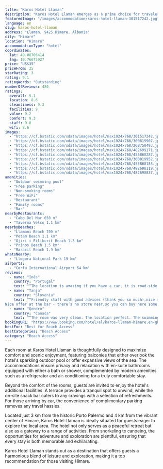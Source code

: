 ```yaml
---
title: "Karos Hotel Llaman"
description: "Karos Hotel Llaman emerges as a prime choice for travelers seeking both relaxation and adventure in Himare."
featuredImage: "/images/accommodation/karos-hotel-llaman-301517242.jpg"
language: en
slug: karos-hotel-llaman
address: "Llaman, 9425 Himare, Albania"
city: "Himare"
location: "Himare"
accommodationType: "hotel"
coordinates:
  lat: 40.08706414
  lng: 19.76675927
price: "US$35"
priceFrom: 35
starRating: 3
rating: 9.1
ratingWords: "Outstanding"
numberOfReviews: 480
ratings:
  overall: 9.1
  location: 8.6
  cleanliness: 9.3
  facilities: 9
  value: 9.2
  comfort: 9.3
  staff: 9.8
  wifi: 8.6
images:
  - "https://cf.bstatic.com/xdata/images/hotel/max1024x768/301517242.jpg?k=38af49ab54952ecb1dca917ae451803df91fe6976f552618c5306aa9c5ce2415&o=&hp=1"
  - "https://cf.bstatic.com/xdata/images/hotel/max1024x768/300819907.jpg?k=cd24b385ae6438def6453350b88b76176fc23f262834456113841322b09de888&o=&hp=1"
  - "https://cf.bstatic.com/xdata/images/hotel/max1024x768/268750493.jpg?k=0b89dff7d75e1a2812ec7d772172fb9b179e8d2a2d4f27c25afdfedd993b1a7d&o=&hp=1"
  - "https://cf.bstatic.com/xdata/images/hotel/max1024x768/482699171.jpg?k=40460367e2d6aca2597507bf1ad8336cd724240c1e5ce9ed726b5951786d460a&o=&hp=1"
  - "https://cf.bstatic.com/xdata/images/hotel/max1024x768/455868287.jpg?k=499c80086ab370b32da7c0516c3a6b61c4b0b6b84655d48a11b70c5ef856b7e0&o=&hp=1"
  - "https://cf.bstatic.com/xdata/images/hotel/max1024x768/300819952.jpg?k=837b97f01455dc16022c8c8b99d90fc63e52169d004a67c4f01507033b4a2c51&o=&hp=1"
  - "https://cf.bstatic.com/xdata/images/hotel/max1024x768/455868185.jpg?k=439fda4605ea83e5e904d1f853af9d4995375ce45d4b4dd7e92b753ae25e90e9&o=&hp=1"
  - "https://cf.bstatic.com/xdata/images/hotel/max1024x768/482698119.jpg?k=6f8a54667f533038a31d764782b323da46426c49e08154eaa3a6717c440ae505&o=&hp=1"
  - "https://cf.bstatic.com/xdata/images/hotel/max1024x768/482698837.jpg?k=ed5fafde6d60334b80651d4beeeef2b716390391701d7da8960de12320afb789&o=&hp=1"
amenities:
  - "Outdoor swimming pool"
  - "Free parking"
  - "Non-smoking rooms"
  - "Free WiFi"
  - "Restaurant"
  - "Family rooms"
  - "Bar"
nearbyRestaurants:
  - "Cabo Del Mar 650 m"
  - "Taverna Velco 1.1 km"
nearbyBeaches:
  - "Llamani Beach 700 m"
  - "Potam Beach 1.1 km"
  - "Gjiri i Filikurit Beach 1.3 km"
  - "Prinos Beach 1.5 km"
  - "Maracit Beach 1.9 km"
whatsNearby:
  - "Llogora National Park 19 km"
airports:
  - "Corfu International Airport 54 km"
reviews:
  - name: "Inês"
    country: "Portugal"
    text: "“The location is amazing if you have a car, it is road-side but 3 minutes away from Himare center. Quiet, good parking spots and beautiful views. The staff is extremely kind and there is a nice pool area, however would recommend going to the nearby...”"
  - name: "Tanja"
    country: "Slovenia"
    text: "“Friendly staff with good advices (thank you so much),nice room,extra bonus-the pool,but a bit cold water.
Nice offer at the bar - there’s no store near,so you can buy here some bottled water and juices.”"
  - name: "Qendro"
    country: "Canada"
    text: "“The room was very clean. The location perfect. The swimming pool very convinient if you want to stay there or if you have kids.. Just 2 minutes away is the gorgeous Llamani beach. Himara with its restaurants and beach bars is 5 minutes drive. It...”"
bookingURL: "https://www.booking.com/hotel/al/karos-llaman-himare.en-gb.html?aid=8035640"
bestFor: "Best for Beach Access"
bestCategories: "Beach Access"
category: "Beach Access"
---
```


Each room at Karos Hotel Llaman is thoughtfully designed to maximize comfort and scenic enjoyment, featuring balconies that either overlook the hotel's sparkling outdoor pool or offer expansive views of the sea. The accommodations ensure privacy and relaxation with en-suite bathrooms equipped with either a bath or shower, complemented by modern amenities such as a refrigerator and air-conditioning for a truly comfortable stay.

Beyond the comfort of the rooms, guests are invited to enjoy the hotel's additional facilities. A terrace provides a tranquil spot to unwind, while the on-site snack bar caters to any cravings with a selection of refreshments. For those arriving by car, the convenience of complimentary parking removes any travel hassles.

Located just 3 km from the historic Porto Palermo and 4 km from the vibrant center of Himare, Karos Hotel Llaman is ideally situated for guests eager to explore the local area. The hotel not only serves as a peaceful retreat but also as a gateway to a range of activities. From snorkeling to canoeing, the opportunities for adventure and exploration are plentiful, ensuring that every stay is both memorable and exhilarating.

Karos Hotel Llaman stands out as a destination that offers guests a harmonious blend of leisure and exploration, making it a top recommendation for those visiting Himare.